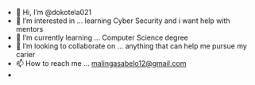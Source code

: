 - 👋 Hi, I’m @dokotela021
- 👀 I’m interested in ... learning Cyber Security and i want help with mentors
- 🌱 I’m currently learning ... Computer Science degree
- 💞️ I’m looking to collaborate on ...  anything that can help me pursue my carier
- 📫 How to reach me ...  malingasabelo12@gmail.com
- 

<!---
dokotela021/dokotela021 is a ✨ special ✨ repository because its `README.md` (this file) appears on your GitHub profile.
You can click the Preview link to take a look at your changes.
--->
